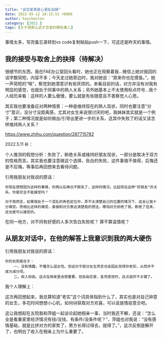 ```yaml
---
title: "谈恋爱真是心里乱如麻"
date: 2022-05-12 18:15:51 +0800
author: hoochanlon
category: [2022.]
tags: [关于我那么迟才恋爱的哪些事儿]
---
```


事情太多，写完备忘录转到vs code复制粘贴push一下，可这还是昨天的事情。 <!-- more -->

## 我的接受与取舍上的抉择（待解决）

很细节的东西，我在FAE办公室回头看时，她也正在观察着我…微信上她对我回的话字数简短，内容不多；今天走过她旁边时，我对她说：“原来你也在摸鱼。”，她一声简短的“唉”，察觉到她潜意识有些厌烦的。来看目前的话，对方并没有对我有明显的感觉，也就处于同事中的熟人关系；另外她基本上不太使用标点符号…我个人经历来看：这样的人要么傲慢，要么就是有些随意且不善察觉人心思。

其实我也要准备应对两种情景：一种是维持现在的熟人现状，同时也要注意“分寸”意识，没分寸没距离感，尤其对女生来说很讨厌的吧，我妹妹其实就是一个例子；第二种情况就是如何做出/引导出更进一步的关系，这其中失败了的话又该怎样维持熟人关系？

https://www.zhihu.com/question/287715782

2022.5.11 补：

个人推测的假想分析：失败了，断绝关系或维持好朋友现状，一部分是取决于双方的性格而言。其实我也要注意做这个选择，告白的失败，这件事值不值得，后悔还是不后悔，等事后再回想来去看待问题。

引用我朋友对我说的原话：

	你现在想想因为这样的事情，你两以后再也不联系了，这样的情况，比起现在这种"好朋友"的关系，你是完全不能接受吗？

	对于我而言，如果我处于一个混乱的角色定位中，弄不太清楚自己的位置的情况下，这会让我十分难受。而相比这样的难受，直接和对方表达清楚我的想法，哪怕对方拒绝了我，断绝了往来，这也是可以接受的。

在同一地方，对不同有好感的人多次告白失败呢？ 算不算滥情呢？


## 从朋友对话中，在他的解答上我意识到我的两大硬伤

引用我朋友对我说的原话：
 
	你的劣势是在于：
		一，没有情趣，不懂怎么逗女性。但这对于部分女生而言也会因此觉得你老实，从而并不成为减分项。
		二，收入较低。这点在相亲里会很重要，但自由恋爱，各凭感觉时，这点就并不关键了。

我个人理解上：

这次再回想起来，我总算知道“老实”这个词具体指到什么了，其实也是对自己钟意的女生，多花时间想想小心机，如何<s>讨</s>获取对方欢喜，可以说是情投意合吧。

这让我想起在五院我和萍姐一起谈论起她相亲一事，当时我还不解，还说：“怎么全是看重家里经济情况有钱/没钱、有条件/没条件呢？”，萍姐也对我说：“没有感情基础，就是比拼对方的家势了，男方长得过得去，就得了。”，这次反倒是解开了，也明白了收入在相亲上为什么重要了。